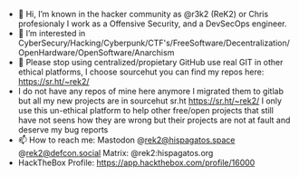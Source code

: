 - 👋 Hi, I’m known in the hacker community as @r3k2 (ReK2) or Chris profesionaly I work as a Offensive Security, and a DevSecOps engineer.
- 👀 I’m interested in CyberSecury/Hacking/Cyberpunk/CTF's/FreeSoftware/Decentralization/OpenHardware/OpenSoftware/Anarchism
- 💞️ Please stop using centralized/propietary GitHub use real GIT in other ethical platforms, I choose sourcehut you can find my repos here: https://sr.ht/~rek2/
- I do not have any repos of mine here anymore I migrated them to gitlab but all my new projects are in sourcehut sr.ht https://sr.ht/~rek2/ I only use this un-ethical platform to help other free/open projects that still have not seens how they are wrong but their projects are not at fault and deserve my bug reports
- 📫 How to reach me: Mastodon @rek2@hispagatos.space @rek2@defcon.social Matrix: @rek2:hispagatos.org
- HackTheBox Profile: https://app.hackthebox.com/profile/16000
<!---
r3k2/r3k2 is a ✨ special ✨ repository because its `README.md` (this file) appears on your GitHub profile.
You can click the Preview link to take a look at your changes.
--->
